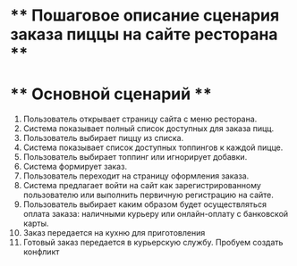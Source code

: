 # ** Пошаговое описание сценария заказа пиццы на сайте ресторана **

# ** Основной сценарий **

1. Пользователь открывает страницу сайта с меню ресторана.
2. Система показывает полный список доступных для заказа пицц.
3. Пользователь выбирает пиццу из списка.
4. Система показывает список доступных топпингов к каждой пицце.
5. Пользователь выбирает топпинг или игнорирует добавки.
6. Система формирует заказ.
7. Пользователь переходит на страницу оформления заказа.
8. Система предлагает войти на сайт как зарегистрированному пользователю или выполнить первичную регистрацию на сайте.
9. Пользователь выбирает каким образом будет осуществляться оплата заказа: наличными курьеру или онлайн-оплату с банковской карты.
10. Заказ передается на кухню для приготовления
11. Готовый заказ передается в курьерскую службу. Пробуем создать конфликт